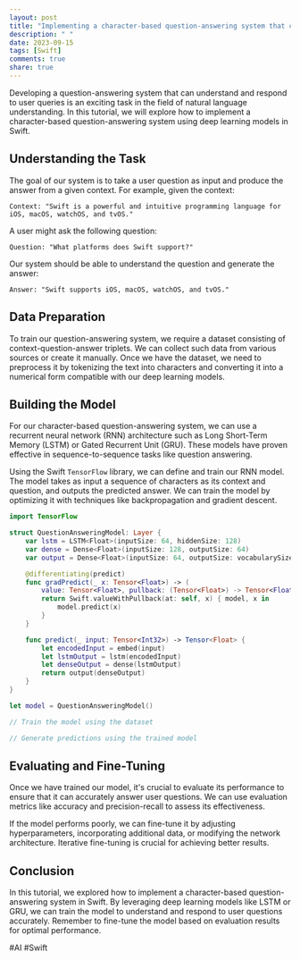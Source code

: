 ```yaml
---
layout: post
title: "Implementing a character-based question-answering system that can understand and respond to user questions using deep learning models and natural language understanding techniques in Swift"
description: " "
date: 2023-09-15
tags: [Swift]
comments: true
share: true
---
```


Developing a question-answering system that can understand and respond to user queries is an exciting task in the field of natural language understanding. In this tutorial, we will explore how to implement a character-based question-answering system using deep learning models in Swift.

## Understanding the Task

The goal of our system is to take a user question as input and produce the answer from a given context. For example, given the context:

```
Context: "Swift is a powerful and intuitive programming language for iOS, macOS, watchOS, and tvOS."
```

A user might ask the following question:

```
Question: "What platforms does Swift support?"
```

Our system should be able to understand the question and generate the answer:
```
Answer: "Swift supports iOS, macOS, watchOS, and tvOS."
```

## Data Preparation

To train our question-answering system, we require a dataset consisting of context-question-answer triplets. We can collect such data from various sources or create it manually. Once we have the dataset, we need to preprocess it by tokenizing the text into characters and converting it into a numerical form compatible with our deep learning models.

## Building the Model

For our character-based question-answering system, we can use a recurrent neural network (RNN) architecture such as Long Short-Term Memory (LSTM) or Gated Recurrent Unit (GRU). These models have proven effective in sequence-to-sequence tasks like question answering.

Using the Swift `TensorFlow` library, we can define and train our RNN model. The model takes as input a sequence of characters as its context and question, and outputs the predicted answer. We can train the model by optimizing it with techniques like backpropagation and gradient descent.

```swift
import TensorFlow

struct QuestionAnsweringModel: Layer {
    var lstm = LSTM<Float>(inputSize: 64, hiddenSize: 128)
    var dense = Dense<Float>(inputSize: 128, outputSize: 64)
    var output = Dense<Float>(inputSize: 64, outputSize: vocabularySize)

    @differentiating(predict)
    func gradPredict(_ x: Tensor<Float>) -> (
        value: Tensor<Float>, pullback: (Tensor<Float>) -> Tensor<Float>) {
        return Swift.valueWithPullback(at: self, x) { model, x in
            model.predict(x)
        }
    }

    func predict(_ input: Tensor<Int32>) -> Tensor<Float> {
        let encodedInput = embed(input)
        let lstmOutput = lstm(encodedInput)
        let denseOutput = dense(lstmOutput)
        return output(denseOutput)
    }
}

let model = QuestionAnsweringModel()

// Train the model using the dataset

// Generate predictions using the trained model
```

## Evaluating and Fine-Tuning

Once we have trained our model, it's crucial to evaluate its performance to ensure that it can accurately answer user questions. We can use evaluation metrics like accuracy and precision-recall to assess its effectiveness.

If the model performs poorly, we can fine-tune it by adjusting hyperparameters, incorporating additional data, or modifying the network architecture. Iterative fine-tuning is crucial for achieving better results.

## Conclusion

In this tutorial, we explored how to implement a character-based question-answering system in Swift. By leveraging deep learning models like LSTM or GRU, we can train the model to understand and respond to user questions accurately. Remember to fine-tune the model based on evaluation results for optimal performance.

#AI #Swift
